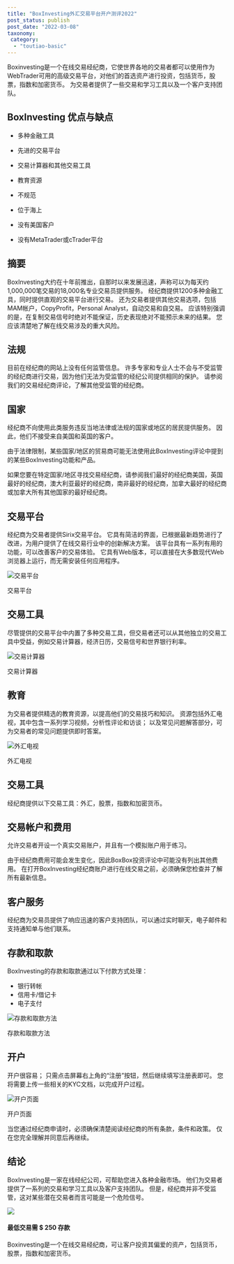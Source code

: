 ```yaml
---
title: "BoxInvesting外汇交易平台开户测评2022"
post_status: publish
post_date: "2022-03-08"
taxonomy:
 category: 
  - "toutiao-basic"
---
```


Boxinvesting是一个在线交易经纪商，它使世界各地的交易者都可以使用作为WebTrader可用的高级交易平台，对他们的首选资产进行投资，包括货币，股票，指数和加密货币。 为交易者提供了一些交易和学习工具以及一个客户支持团队。

## BoxInvesting 优点与缺点

- 多种金融工具
    
- 先进的交易平台
    
- 交易计算器和其他交易工具
    
- 教育资源
    
- 不规范
    
- 位于海上
    
- 没有美国客户
    
- 没有MetaTrader或cTrader平台
    

## 摘要

BoxInvesting大约在十年前推出，自那时以来发展迅速，声称可以为每天约1,000,000笔交易的18,000名专业交易员提供服务。 经纪商提供1200多种金融工具，同时提供直观的交易平台进行交易。 还为交易者提供其他交易选项，包括MAM帐户，CopyProfit，Personal Analyst，自动交易和自交易。 应该特别强调的是，在复制交易信号时绝对不能保证，历史表现绝对不能预示未来的结果。 您应该清楚地了解在线交易涉及的重大风险。

## 法规

目前在经纪商的网站上没有任何监管信息。 许多专家和专业人士不会与不受监管的经纪商进行交易，因为他们无法为受监管的经纪公司提供相同的保护。 请参阅我们的交易经纪商评论，了解其他受监管的经纪商。

## 国家

经纪商不向使用此类服务​​违反当地法律或法规的国家或地区的居民提供服务。 因此，他们不接受来自美国和英国的客户。

由于法律限制，某些国家/地区的贸易商可能无法使用此BoxInvesting评论中提到的某些BoxInvesting功能和产品。

如果您要在特定国家/地区寻找交易经纪商，请参阅我们最好的经纪商美国，英国最好的经纪商，澳大利亚最好的经纪商，南非最好的经纪商，加拿大最好的经纪商或加拿大所有其他国家的最好经纪商。

## 交易平台

经纪商为交易者提供Sirix交易平台。 它具有简洁的界面，已根据最新趋势进行了改进，为用户提供了在线交易行业中的创新解决方案。 该平台具有一系列有用的功能，可以改善客户的交易体验。 它具有Web版本，可以直接在大多数现代Web浏览器上运行，而无需安装任何应用程序。

![交易平台](https://cdn.fendou.la/funstoutiao/2020/12/BoxInvesting-Review-Trading-Platform.jpg "交易平台")

交易平台

## 交易工具

尽管提供的交易平台中内置了多种交易工具，但交易者还可以从其他独立的交易工具中受益，例如交易计算器，经济日历，交易信号和世界银行利率。

![交易计算器](https://cdn.fendou.la/funstoutiao/2020/12/Box-Investing-Review-Trading-Calculator-.jpg "交易计算器")

交易计算器

## 教育

为交易者提供精选的教育资源，以提高他们的交易技巧和知识。 资源包括外汇电视，其中包含一系列学习视频，分析性评论和访谈； 以及常见问题解答部分，可为交易者的常见问题提供即时答案。

![外汇电视](https://cdn.fendou.la/funstoutiao/2020/12/BoxInvesting-Review-Forex-TV.jpg "外汇电视")

外汇电视

## 交易工具

经纪商提供以下交易工具：外汇，股票，指数和加密货币。

## 交易帐户和费用

允许交易者开设一个真实交易账户，并且有一个模拟账户用于练习。

由于经纪商费用可能会发生变化，因此BoxBox投资评论中可能没有列出其他费用。 在打开BoxInvesting经纪商账户进行在线交易之前，必须确保您检查并了解所有最新信息。

## 客户服务

经纪商为交易员提供了响应迅速的客户支持团队，可以通过实时聊天，电子邮件和支持通知单与他们联系。

## 存款和取款

BoxInvesting的存款和取款通过以下付款方式处理：

- 银行转帐
- 信用卡/借记卡
- 电子支付

![存款和取款方法](https://cdn.fendou.la/funstoutiao/2020/12/BoxInvesting-Review-Deposit-and-Withdrawal-Methods-1024x94.jpg "存款和取款方法")

存款和取款方法

## 开户

开户很容易； 只需点击屏幕右上角的“注册”按钮，然后继续填写注册表即可。 您将需要上传一些相关的KYC文档，以完成开户过程。

![开户页面](https://cdn.fendou.la/funstoutiao/2020/12/Box-Investing-Review-Account-Opening-Page.jpg "开户页面")

开户页面

当您通过经纪商申请时，必须确保清楚阅读经纪商的所有条款，条件和政策。 仅在您完全理解并同意后再继续。

## 结论

BoxInvesting是一家在线经纪公司，可帮助您进入各种金融市场。 他们为交易者提供了一系列的交易和学习工具以及客户支持团队。 但是，经纪商并非不受监管，这对某些潜在交易者而言可能是一个危险信号。

![](https://cdn.fendou.la/funstoutiao/2020/12/BoxInvesting-Logo.png)

#### 最低交易需 **$ 250** 存款

Boxinvesting是一个在线交易经纪商，可让客户投资其偏爱的资产，包括货币，股票，指数和加密货币。
